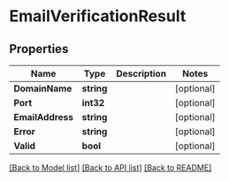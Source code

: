 # EmailVerificationResult

## Properties

Name | Type | Description | Notes
------------ | ------------- | ------------- | -------------
**DomainName** | **string** |  | [optional] 
**Port** | **int32** |  | [optional] 
**EmailAddress** | **string** |  | [optional] 
**Error** | **string** |  | [optional] 
**Valid** | **bool** |  | [optional] 

[[Back to Model list]](../README#documentation-for-models) [[Back to API list]](../README#documentation-for-api-endpoints) [[Back to README]](../README)


